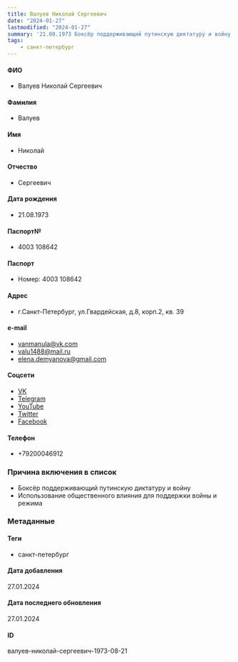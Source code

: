 ```yaml
---
title: Валуев Николай Сергеевич
date: "2024-01-27"
lastmodified: "2024-01-27"
summary: '21.08.1973 Боксёр поддерживающий путинскую диктатуру и войну. - Использование общественного влияния для поддержки войны и режима'
tags: 
    - санкт-петербург
---
```

<!--# pp2-->
<!--## Фигурант-->
<!--### Личные данные-->
#### ФИО
- Валуев Николай Сергеевич
#### Фамилия
- Валуев
#### Имя
- Николай
#### Отчество
- Сергеевич
#### Дата рождения
- 21.08.1973
#### Паспорт№
- 4003 108642
#### Паспорт
- Номер: 4003 108642
#### Адрес
- г.Санкт-Петербург, ул.Гвардейская, д.8, корп.2, кв. 39
#### e-mail
- vanmanula@vk.com
- valu1488@mail.ru
- elena.demyanova@gmail.com
#### Соцсети
- [VK](vk.com/nickvaluev)
- [Telegram](t.me/nickvaluev)
- [YouTube](www.youtube.com/channel/UCVAyEa459QXVLA437SdZGAg)
- [Twitter](twitter.com/NickValuev)
- [Facebook](www.facebook.com/402953776420270)
#### Телефон
- +79200046912
### Причина включения в список
- Боксёр поддерживающий путинскую диктатуру и войну
- Использование общественного влияния для поддержки войны и режима
### Метаданные
#### Теги
- санкт-петербург
#### Дата добавления
27.01.2024
#### Дата последнего обновления
27.01.2024
#### ID
валуев-николай-сергеевич-1973-08-21
<!--## END;-->
